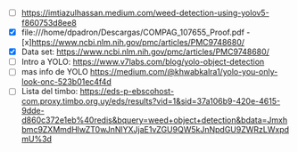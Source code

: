 
-[ ] https://imtiazulhassan.medium.com/weed-detection-using-yolov5-f860753d8ee8
-[x] file:///home/dpadron/Descargas/COMPAG_107655_Proof.pdf
-[x]https://www.ncbi.nlm.nih.gov/pmc/articles/PMC9748680/ 
-[x] Data set: https://www.ncbi.nlm.nih.gov/pmc/articles/PMC9748680/
-[ ] Intro a YOLO: https://www.v7labs.com/blog/yolo-object-detection
-[ ] mas info de YOLO https://medium.com/@khwabkalra1/yolo-you-only-look-onc-523b01ec4f4d
-[ ]  Lista del timbo: https://eds-p-ebscohost-com.proxy.timbo.org.uy/eds/results?vid=1&sid=37a106b9-420e-4615-9dde-d860c372e1eb%40redis&bquery=weed+object+detection&bdata=Jmxhbmc9ZXMmdHlwZT0wJnNlYXJjaE1vZGU9QW5kJnNpdGU9ZWRzLWxpdmU%3d
